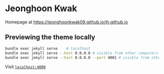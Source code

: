 # Jeonghoon Kwak

Homepage at https://jeonghoonkwak09.github.io/jh.github.io

## Previewing the theme locally

```bash
bundle exec jekyll serve    # localhost
bundle exec jekyll serve --host 0.0.0.0 # visible from other computers via ip address
bundle exec jekyll serve --host 0.0.0.0 --port 4001 # visible from other computers via ip address and port 4001
```
Visit [`localhost:4000`](http://localhost:4000)
